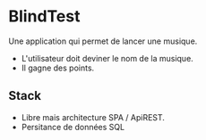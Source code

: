 # BlindTest
Une application qui permet de lancer une musique.

- L'utilisateur doit deviner le nom de la musique.
- Il gagne des points.
  
## Stack

- Libre mais architecture SPA / ApiREST.
- Persitance de données SQL
